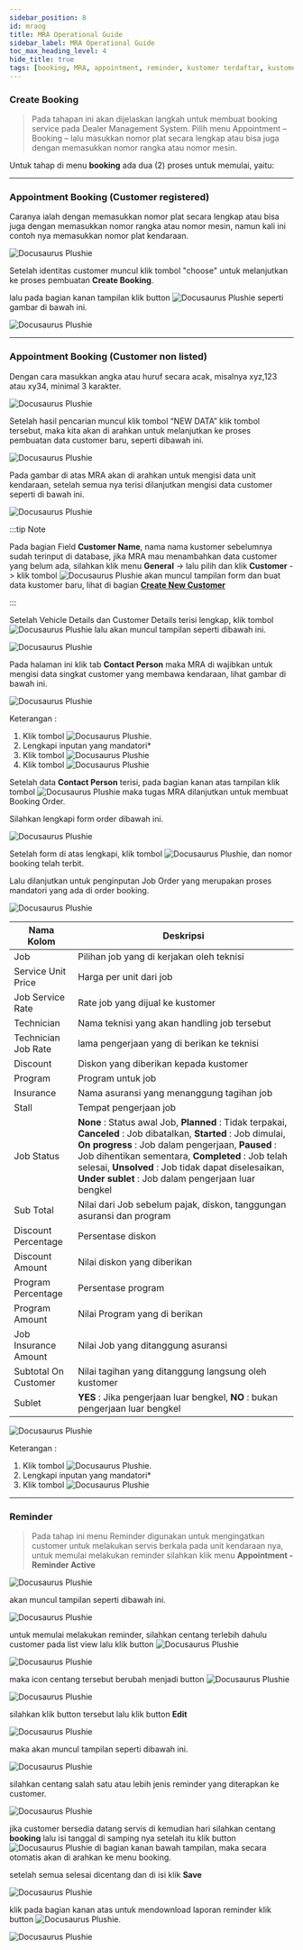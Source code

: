 ```yaml
---
sidebar_position: 8
id: mraog
title: MRA Operational Guide
sidebar_label: MRA Operational Guide
toc_max_heading_level: 4
hide_title: true
tags: [booking, MRA, appointment, reminder, kustomer terdaftar, kustomer tidak terdaftar]
---
```



### **Create Booking**

> Pada tahapan ini akan dijelaskan langkah untuk membuat booking service pada Dealer Management System.
Pilih menu Appointment – Booking – lalu masukkan nomor plat secara lengkap atau bisa juga dengan memasukkan nomor rangka atau nomor mesin.

Untuk tahap di menu **booking** ada dua (2) proses untuk memulai, yaitu:

---
 
### **Appointment Booking (Customer registered)**

Caranya ialah dengan memasukkan nomor plat secara lengkap atau bisa juga dengan memasukkan nomor rangka atau nomor mesin, namun kali ini contoh nya memasukkan nomor plat kendaraan.

![Docusaurus Plushie](/img/mra-og/create-booking/1.png)

Setelah identitas customer muncul klik tombol "choose" untuk melanjutkan ke proses pembuatan **Create Booking**.

lalu pada bagian kanan tampilan klik button ![Docusaurus Plushie](/img/mra-og/create-booking/booking.png) seperti gambar di bawah ini.

![Docusaurus Plushie](/img/mra-og/create-booking/1.1.png)

---

### **Appointment Booking (Customer non listed)**
Dengan cara masukkan angka atau huruf secara acak, misalnya xyz,123 atau xy34, minimal 3 karakter.

![Docusaurus Plushie](/img/general-repair/reception/5.png)

Setelah hasil pencarian muncul klik tombol “NEW DATA” klik tombol tersebut, maka kita akan di arahkan untuk melanjutkan ke proses pembuatan data customer baru, seperti dibawah ini.

![Docusaurus Plushie](/img/mra-og/create-booking/3.png)

Pada gambar di atas MRA akan di arahkan untuk mengisi data unit kendaraan, setelah semua nya terisi dilanjutkan mengisi data customer seperti di bawah ini.

![Docusaurus Plushie](/img/mra-og/create-booking/4.png)

:::tip Note

Pada bagian Field **Customer Name**, nama nama kustomer sebelumnya sudah terinput di database, jika MRA mau menambahkan data customer yang belum ada, silahkan klik menu **General** -> lalu pilih dan klik **Customer** -> klik tombol ![Docusaurus Plushie](/img/mra-og/create-booking/newrecord.png) akan muncul tampilan form dan buat data kustomer baru, lihat di bagian **[Create New Customer](https://dms-service.netlify.app/docs/general#customer)**

:::

Setelah Vehicle Details dan Customer Details terisi lengkap, klik tombol ![Docusaurus Plushie](/img/mra-og/create-booking/saveform.png) lalu akan muncul tampilan seperti dibawah ini.

![Docusaurus Plushie](/img/mra-og/create-booking/5.png)

Pada halaman ini klik tab **Contact Person** maka MRA di wajibkan untuk mengisi data singkat customer yang membawa kendaraan, lihat gambar di bawah ini.

![Docusaurus Plushie](/img/mra-og/create-booking/6.png)

Keterangan :
1. Klik tombol ![Docusaurus Plushie](/img/mra-og/create-booking/newcontact.png).
2. Lengkapi inputan yang mandatori*
3. Klik tombol ![Docusaurus Plushie](/img/mra-og/create-booking/save.png)
4. Klik tombol ![Docusaurus Plushie](/img/mra-og/create-booking/booking.png)

Setelah data **Contact Person** terisi, pada bagian kanan atas tampilan klik tombol ![Docusaurus Plushie](/img/mra-og/create-booking/booking.png) maka tugas MRA dilanjutkan untuk membuat Booking Order.

Silahkan lengkapi form order dibawah ini.

![Docusaurus Plushie](/img/mra-og/create-booking/7.png)

Setelah form di atas lengkapi, klik tombol ![Docusaurus Plushie](/img/mra-og/create-booking/saveform.png), dan nomor booking telah terbit.

Lalu dilanjutkan untuk penginputan Job Order yang merupakan proses mandatori yang ada di order booking.

![Docusaurus Plushie](/img/mra-og/create-booking/8.png)

| Nama Kolom | Deskripsi |
|--------|--------|
|Job | Pilihan job yang di kerjakan oleh teknisi|
|Service Unit Price	| Harga per unit dari job|
|Job Service Rate | Rate job yang dijual ke kustomer|
|Technician	| Nama teknisi yang akan handling job tersebut|
|Technician Job Rate | lama pengerjaan yang di berikan ke teknisi|
|Discount	| Diskon yang diberikan kepada kustomer|
|Program	| Program untuk job|
|Insurance	| Nama asuransi yang menanggung tagihan job|
|Stall	| Tempat pengerjaan job|
|Job Status | **None** : Status awal Job, **Planned** : Tidak terpakai, **Canceled** : Job dibatalkan, **Started** : Job dimulai, **On progress** : Job dalam pengerjaan, **Paused** : Job dihentikan sementara, **Completed** : Job telah selesai, **Unsolved** : Job tidak dapat diselesaikan, **Under sublet** : Job dalam pengerjaan luar bengkel|
|Sub Total | Nilai dari Job sebelum pajak, diskon, tanggungan asuransi dan program|
|Discount Percentage | Persentase diskon|
|Discount Amount | Nilai diskon yang diberikan|
|Program Percentage	| Persentase program|
|Program Amount	| Nilai Program yang di berikan|
|Job Insurance Amount | Nilai Job yang ditanggung asuransi|
|Subtotal On Customer | Nilai tagihan yang ditanggung langsung oleh kustomer|
|Sublet	| **YES** : Jika pengerjaan luar bengkel, **NO** : bukan pengerjaan luar bengkel|

![Docusaurus Plushie](/img/mra-og/create-booking/9.png)

Keterangan :
1. Klik tombol ![Docusaurus Plushie](/img/mra-og/create-booking/addjoborder.png).
2. Lengkapi inputan yang mandatori*
3. Klik tombol ![Docusaurus Plushie](/img/mra-og/create-booking/save.png)

---

### **Reminder**

> Pada tahap ini menu Reminder digunakan untuk mengingatkan customer untuk melakukan servis berkala pada unit kendaraan nya, untuk memulai melakukan reminder silahkan klik menu **Appointment - Reminder Active**

![Docusaurus Plushie](/img/mra-og/reminder/1.png)

akan muncul tampilan seperti dibawah ini.

![Docusaurus Plushie](/img/mra-og/reminder/2.png)

untuk memulai melakukan reminder, silahkan centang terlebih dahulu customer pada list view lalu klik button ![Docusaurus Plushie](/img/mra-og/reminder/blast.png)

![Docusaurus Plushie](/img/mra-og/reminder/3.png)

maka icon centang tersebut berubah menjadi button ![Docusaurus Plushie](/img/mra-og/reminder/tigatitik.png)

![Docusaurus Plushie](/img/mra-og/reminder/4.png)

silahkan klik button tersebut lalu klik button **Edit**

![Docusaurus Plushie](/img/mra-og/reminder/5.png)

maka akan muncul tampilan seperti dibawah ini.

![Docusaurus Plushie](/img/mra-og/reminder/6.png)

silahkan centang salah satu atau lebih jenis reminder yang diterapkan ke customer.

![Docusaurus Plushie](/img/mra-og/reminder/7.png)

jika customer bersedia datang servis di kemudian hari silahkan centang **booking** lalu isi tanggal di samping nya setelah itu klik button ![Docusaurus Plushie](/img/mra-og/reminder/booking.png) di bagian kanan bawah tampilan, maka secara otomatis akan di arahkan ke menu booking.

setelah semua selesai dicentang dan di isi klik **Save**

![Docusaurus Plushie](/img/mra-og/reminder/8.png)

klik pada bagian kanan atas untuk mendownload laporan reminder klik button ![Docusaurus Plushie](/img/mra-og/reminder/download.png).

![Docusaurus Plushie](/img/mra-og/reminder/9.png)
